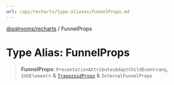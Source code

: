 ```yaml
---
url: /api/recharts/type-aliases/FunnelProps.md
---
```

[@sqlrooms/recharts](../index.md) / FunnelProps

# Type Alias: FunnelProps

> **FunnelProps**: `PresentationAttributesAdaptChildEvent`<`any`, `SVGElement`> & [`TrapezoidProps`](TrapezoidProps.md) & `InternalFunnelProps`
